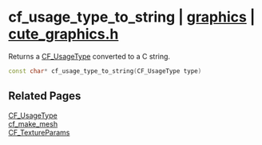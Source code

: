 # cf_usage_type_to_string | [graphics](https://github.com/RandyGaul/cute_framework/blob/master/docs/graphics_readme.md) | [cute_graphics.h](https://github.com/RandyGaul/cute_framework/blob/master/include/cute_graphics.h)

Returns a [CF_UsageType](https://github.com/RandyGaul/cute_framework/blob/master/docs/graphics/cf_usagetype.md) converted to a C string.

```cpp
const char* cf_usage_type_to_string(CF_UsageType type)
```

## Related Pages

[CF_UsageType](https://github.com/RandyGaul/cute_framework/blob/master/docs/graphics/cf_usagetype.md)  
[cf_make_mesh](https://github.com/RandyGaul/cute_framework/blob/master/docs/graphics/cf_make_mesh.md)  
[CF_TextureParams](https://github.com/RandyGaul/cute_framework/blob/master/docs/graphics/cf_textureparams.md)  

